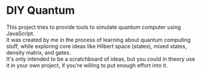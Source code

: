 # DIY Quantum
This project tries to provide tools to simulate quantum computer using JavaScript.  
It was created by me in the process of learning about quantum computing stuff, while exploring core ideas like Hilbert space (states), mixed states, density matrix, and gates.  
It's only intended to be a scratchboard of ideas, but you could in theory use it in your own project, if you're willing to put enough effort into it.
